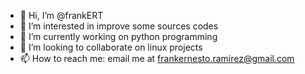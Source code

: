 - 👋 Hi, I’m @frankERT
- 👀 I’m interested in improve some sources codes 
- 🌱 I’m currently working on python programming
- 💞️ I’m looking to collaborate on linux projects
- 📫 How to reach me: email me at frankernesto.ramirez@gmail.com

<!---
frankERT/frankERT is a ✨ special ✨ repository because its `README.md` (this file) appears on your GitHub profile.
You can click the Preview link to take a look at your changes.
--->
